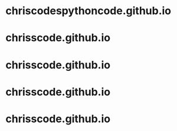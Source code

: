 # chriscodespythoncode.github.io
# chrisscode.github.io
# chrisscode.github.io
# chrisscode.github.io
# chrisscode.github.io
